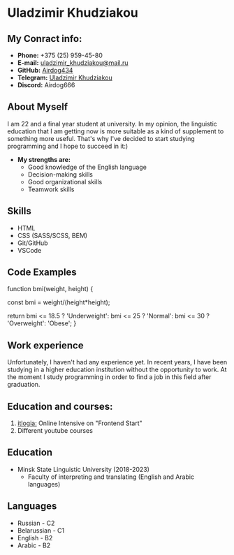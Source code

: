 # Uladzimir Khudziakou
## My Conract info: 
* **Phone:** +375 (25) 959-45-80
* **E-mail:** uladzimir_khudziakou@mail.ru
* **GitHub:** [Airdog434](https://github.com/Airdog434)
* **Telegram:** [Uladzimir Khudziakou](https://t.me/Against_Toxicity)
* **Discord:** Airdog666
## About Myself
I am 22 and a final year student at university. In my opinion, the linguistic education that I am getting now is more suitable as a kind of supplement to something more useful. That's why I've decided to start studying programming and I hope to succeed in it:)
* **My strengths are:**
    + Good knowledge of the English language
    + Decision-making skills
    + Good organizational skills
    + Teamwork skills
## Skills
* HTML
* CSS (SASS/SCSS, BEM)
* Git/GitHub
* VSCode
## Code Examples
function bmi(weight, height) {

  const bmi = weight/(height*height);
  
  return bmi <= 18.5 ? 'Underweight': bmi <= 25 ? 'Normal': bmi <= 30 ? 'Overweight': 'Obese';
}
## Work experience
Unfortunately, I haven't had any experience yet. In recent years, I have been studying in a higher education institution without the opportunity to work. At the moment I study programming in order to find a job in this field after graduation. 
## Education and courses:
1. [itlogia:](https://itlogia.ru/) Online Intensive on "Frontend Start"
2. Different youtube courses
## Education
* Minsk State Linguistic University (2018-2023)
    + Faculty of interpreting and translating (English and Arabic languages)
## Languages
* Russian - C2
* Belarussian - C1
* English - B2
* Arabic - B2  


